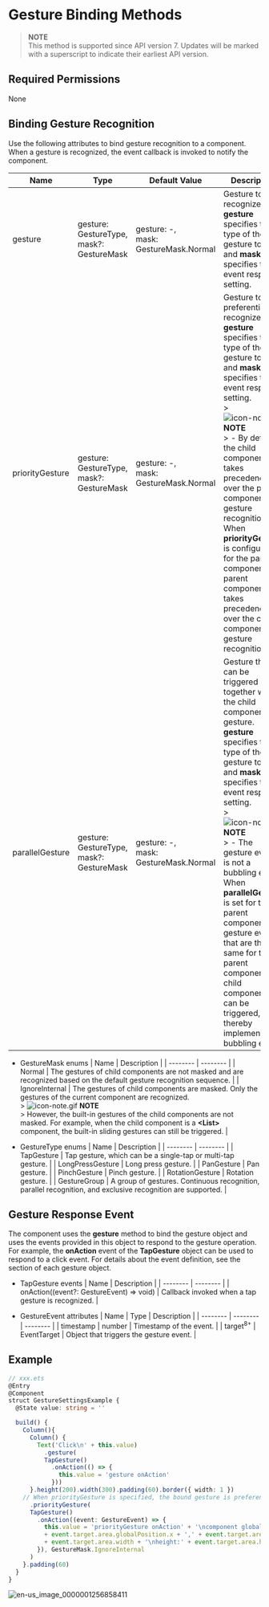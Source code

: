 # Gesture Binding Methods


> **NOTE**<br>
> This method is supported since API version 7. Updates will be marked with a superscript to indicate their earliest API version.


## Required Permissions

None


## Binding Gesture Recognition


Use the following attributes to bind gesture recognition to a component. When a gesture is recognized, the event callback is invoked to notify the component.


| Name | Type | Default Value | Description | 
| -------- | -------- | -------- | -------- |
| gesture | gesture: GestureType,<br/>mask?: GestureMask | gesture: -,<br/>mask: GestureMask.Normal | Gesture to recognize.<br/>**gesture** specifies the type of the gesture to bind, and **mask** specifies the event response setting. | 
| priorityGesture | gesture: GestureType,<br/>mask?: GestureMask | gesture: -,<br/>mask: GestureMask.Normal | Gesture to preferentially recognize.<br/>**gesture** specifies the type of the gesture to bind, and **mask** specifies the event response setting.<br/>> ![icon-note.gif](public_sys-resources/icon-note.gif) **NOTE**<br/>> - By default, the child component takes precedence over the parent component in gesture recognition. When **priorityGesture** is configured for the parent component, the parent component takes precedence over the child component in gesture recognition. | 
| parallelGesture | gesture: GestureType,<br/>mask?: GestureMask | gesture: -,<br/>mask: GestureMask.Normal | Gesture that can be triggered together with the child component gesture.<br/>**gesture** specifies the type of the gesture to bind, and **mask** specifies the event response setting.<br/>> ![icon-note.gif](public_sys-resources/icon-note.gif) **NOTE**<br/>> - The gesture event is not a bubbling event. When **parallelGesture** is set for the parent component, gesture events that are the same for the parent component and child components can be triggered, thereby implementing a bubbling effect. | 


- GestureMask enums
  | Name | Description | 
  | -------- | -------- |
  | Normal | The gestures of child components are not masked and are recognized based on the default gesture recognition sequence. | 
  | IgnoreInternal | The gestures of child components are masked. Only the gestures of the current component are recognized.<br/>> ![icon-note.gif](public_sys-resources/icon-note.gif) **NOTE**<br/>> However, the built-in gestures of the child components are not masked. For example, when the child component is a **&lt;List&gt;** component, the built-in sliding gestures can still be triggered. | 


- GestureType enums
  | Name | Description | 
  | -------- | -------- |
  | TapGesture | Tap gesture, which can be a single-tap or multi-tap gesture. | 
  | LongPressGesture | Long press gesture. | 
  | PanGesture | Pan gesture. | 
  | PinchGesture | Pinch gesture. | 
  | RotationGesture | Rotation gesture. | 
  | GestureGroup | A group of gestures. Continuous recognition, parallel recognition, and exclusive recognition are supported. | 


## Gesture Response Event

The component uses the **gesture** method to bind the gesture object and uses the events provided in this object to respond to the gesture operation. For example, the **onAction** event of the **TapGesture** object can be used to respond to a click event. For details about the event definition, see the section of each gesture object.

- TapGesture events
  | Name | Description | 
  | -------- | -------- |
  | onAction((event?: GestureEvent) =&gt; void) | Callback invoked when a tap gesture is recognized. | 

- GestureEvent attributes
  | Name | Type | Description | 
  | -------- | -------- | -------- |
  | timestamp | number | Timestamp of the event. | 
  | target<sup>8+</sup> | EventTarget | Object that triggers the gesture event. | 


## Example


```ts
// xxx.ets
@Entry
@Component
struct GestureSettingsExample {
  @State value: string = ''

  build() {
    Column(){
      Column() {
        Text('Click\n' + this.value)
          .gesture(
          TapGesture()
            .onAction(() => {
              this.value = 'gesture onAction'
            }))
      }.height(200).width(300).padding(60).border({ width: 1 })
    // When priorityGesture is specified, the bound gesture is preferentially recognized and the child component gesture is ignored.
      .priorityGesture(
      TapGesture()
        .onAction((event: GestureEvent) => {
          this.value = 'priorityGesture onAction' + '\ncomponent globalPos:('
          + event.target.area.globalPosition.x + ',' + event.target.area.globalPosition.y + ')\nwidth:'
          + event.target.area.width + '\nheight:' + event.target.area.height
        }), GestureMask.IgnoreInternal
      )
    }.padding(60)
  }
}
```

![en-us_image_0000001256858411](figures/en-us_image_0000001256858411.gif)
